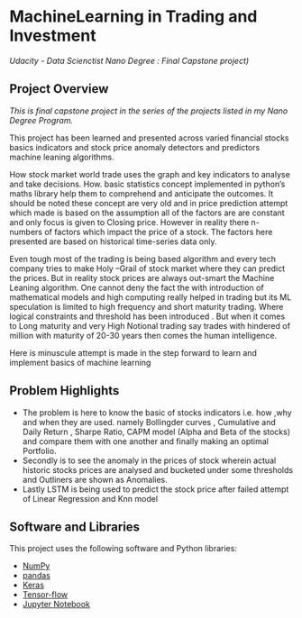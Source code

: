 # MachineLearning in Trading and Investment
*Udacity - Data Scienctist Nano Degree : Final Capstone project)*

## Project Overview
*This is final capstone project in the series of the projects listed in my Nano Degree Program.*

This project has been learned and presented across varied financial stocks basics indicators and stock price anomaly detectors and predictors machine leaning algorithms.

How stock market world trade uses the graph and key indicators to analyse and take decisions. How. basic statistics concept implemented in python’s maths library help them to comprehend and anticipate the outcomes. It should be noted these concept are very old and in price prediction attempt which made is based on the assumption all of the factors are are constant and  only focus is given to Closing price. 
However in reality there n- numbers of factors which impact the price of a stock. The factors here presented are based on historical time-series data only. 

Even tough most of the trading is being based algorithm and every tech company tries to make Holy –Grail of stock market where they can predict the prices. But in reality stock prices are always out-smart the Machine Leaning algorithm. One cannot deny the fact the with introduction of mathematical models and high computing really helped in trading but its ML speculation is limited to high frequency and short maturity trading. Where logical constraints and threshold has been introduced . But when it comes to  Long maturity and very High Notional trading say trades with hindered of million with maturity of 20-30 years then comes the human intelligence.

Here is minuscule attempt is made in the step forward to learn and implement basics of machine learning

## Problem Highlights
-	The problem is  here to know the basic of stocks indicators i.e. how ,why and when they are used.
namely Bollingder curves , Cumulative and Daily Return , Sharpe Ratio, CAPM model (Alpha and Beta of the stocks) and compare them with one another and finally making an optimal Portfolio.
-	Secondly is to see the anomaly in the prices of stock wherein actual historic stocks prices are analysed and bucketed under some thresholds and Outliners are shown as Anomalies.
-	Lastly  LSTM is being used to predict the stock price after failed attempt of Linear Regression and Knn model

## Software and Libraries
This project uses the following software and Python libraries:

* [NumPy](http://www.numpy.org/)
* [pandas](http://pandas.pydata.org/)
* [Keras](https://keras.io/)
* [Tensor-flow](https://www.tensorflow.org)
* [Jupyter Notebook](http://ipython.org/notebook.html)

